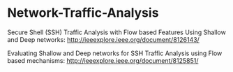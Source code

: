 # Network-Traffic-Analysis

Secure Shell (SSH) Traffic Analysis with Flow based Features Using Shallow and Deep networks: http://ieeexplore.ieee.org/document/8126143/

Evaluating Shallow and Deep networks for SSH Traffic Analysis using Flow based mechanisms: http://ieeexplore.ieee.org/document/8125851/
